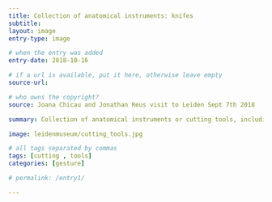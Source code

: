 ```yaml
---
title: Collection of anatomical instruments: knifes
subtitle:
layout: image
entry-type: image

# when the entry was added
entry-date: 2018-10-16

# if a url is available, put it here, otherwise leave empty
source-url:

# who owns the copyright?
source: Joana Chicau and Jonathan Reus visit to Leiden Sept 7th 2018

summary: Collection of anatomical instruments or cutting tools, including knifes for amputation at Boerhaave Museum.

image: leidenmuseum/cutting_tools.jpg

# all tags separated by commas
tags: [cutting , tools]
categories: [gesture]

# permalink: /entry1/

---
```

